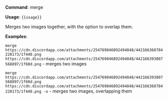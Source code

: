 **Command**: merge

**Usage**: `{{usage}}`

Merges two images together, with the option to overlap them.



**Examples**:

`merge https://cdn.discordapp.com/attachments/254769846892494848/442166368784220173/1f440.png https://cdn.discordapp.com/attachments/254769846892494848/442166393807568897/1f60d.png` - merges two images

`merge https://cdn.discordapp.com/attachments/254769846892494848/442166393807568897/1f60d.png https://cdn.discordapp.com/attachments/254769846892494848/442166368784220173/1f440.png -o` - merges two images, overlapping them
